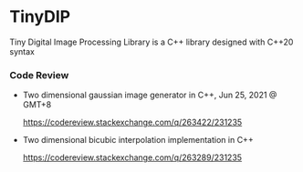 # TinyDIP
Tiny Digital Image Processing Library is a C++ library designed with C++20 syntax

### Code Review

- Two dimensional gaussian image generator in C++, Jun 25, 2021 @ GMT+8
  
  https://codereview.stackexchange.com/q/263422/231235

- Two dimensional bicubic interpolation implementation in C++
  
  https://codereview.stackexchange.com/q/263289/231235
  



